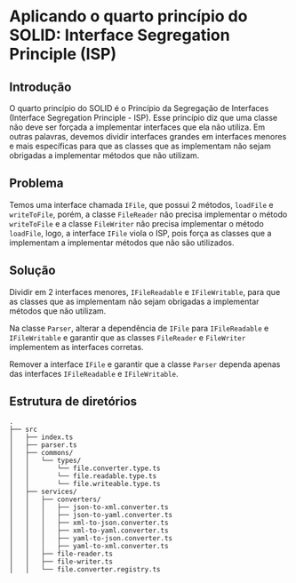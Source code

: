 # Aplicando o quarto princípio do SOLID: Interface Segregation Principle (ISP)

## Introdução

O quarto princípio do SOLID é o Princípio da Segregação de Interfaces (Interface Segregation Principle - ISP). Esse princípio diz que uma classe não deve ser forçada a implementar interfaces que ela não utiliza. Em outras palavras, devemos dividir interfaces grandes em interfaces menores e mais específicas para que as classes que as implementam não sejam obrigadas a implementar métodos que não utilizam.

## Problema

Temos uma interface chamada `IFile`, que possui 2 métodos, `loadFile` e `writeToFile`, porém, a classe `FileReader` não precisa implementar o método `writeToFile` e a classe `FileWriter` não precisa implementar o método `loadFile`, logo, a interface `IFile` viola o ISP, pois força as classes que a implementam a implementar métodos que não são utilizados.

## Solução

Dividir em 2 interfaces menores, `IFileReadable` e `IFileWritable`, para que as classes que as implementam não sejam obrigadas a implementar métodos que não utilizam.

Na classe `Parser`, alterar a dependência de `IFile` para `IFileReadable` e `IFileWritable` e garantir que as classes `FileReader` e `FileWriter` implementem as interfaces corretas.

Remover a interface `IFile` e garantir que a classe `Parser` dependa apenas das interfaces `IFileReadable` e `IFileWritable`.

## Estrutura de diretórios

```plaintext
.
├── src
│   ├── index.ts
│   ├── parser.ts
│   ├── commons/
│   │   └── types/
│   │       └── file.converter.type.ts
│   │       └── file.readable.type.ts
│   │       └── file.writeable.type.ts
│   ├── services/
│   │   ├── converters/
│   │   │   ├── json-to-xml.converter.ts
│   │   │   ├── json-to-yaml.converter.ts
│   │   │   ├── xml-to-json.converter.ts
│   │   │   ├── xml-to-yaml.converter.ts
│   │   │   ├── yaml-to-json.converter.ts
│   │   │   ├── yaml-to-xml.converter.ts
│   │   ├── file-reader.ts
│   │   ├── file-writer.ts
│   │   └── file.converter.registry.ts
```